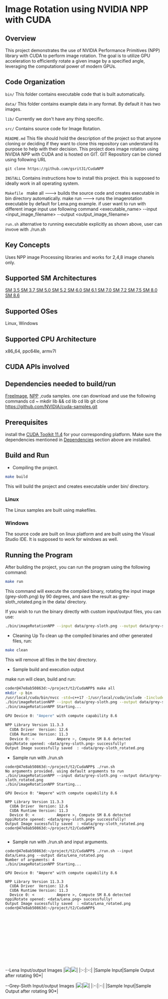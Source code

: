 # Image Rotation using NVIDIA NPP with CUDA

## Overview

This project demonstrates the use of NVIDIA Performance Primitives (NPP) library with CUDA to perform image rotation. The goal is to utilize GPU acceleration to efficiently rotate a given image by a specified angle, leveraging the computational power of modern GPUs. 

## Code Organization

```bin/```
This folder contains executable code that is built automatically. 

```data/```
This folder contains example data in any format. By default it has two images.

```lib/```
Currently we don't have any thing specific. 

```src/```
Contains source code for Image Rotation.

```README.md```
This file should hold the description of the project so that anyone cloning or deciding if they want to clone this repository can understand its purpose to help with their decision.
This project does image rotation using NVIDIA NPP with CUDA and is hosted on GIT. GIT Repository can be cloned using following URL 

```
git clone https://github.com/gsrit31/CudaNPP
```

```INSTALL```
Contains instructions how to install this project. this is supposed to  ideally work in all operating system.

```Makefile ```
make all ---> builds the source code and creates executable in bin directory automatically.
make run ---> runs the imagerotation executable by default for Lena.png example.
if user want to run with different image input use following command
<executable_name>  --input <input_image_filename> --output <output_image_filename>

```run.sh```
alternative to running executable explicitly as shown above, user can invove with ./run.sh <arg1> <arg2>  

## Key Concepts

Uses NPP image Processing libraries and works for 2,4,8 image chanels only.

## Supported SM Architectures

[SM 3.5 ](https://developer.nvidia.com/cuda-gpus)  [SM 3.7 ](https://developer.nvidia.com/cuda-gpus)  [SM 5.0 ](https://developer.nvidia.com/cuda-gpus)  [SM 5.2 ](https://developer.nvidia.com/cuda-gpus)  [SM 6.0 ](https://developer.nvidia.com/cuda-gpus)  [SM 6.1 ](https://developer.nvidia.com/cuda-gpus)  [SM 7.0 ](https://developer.nvidia.com/cuda-gpus)  [SM 7.2 ](https://developer.nvidia.com/cuda-gpus)  [SM 7.5 ](https://developer.nvidia.com/cuda-gpus)  [SM 8.0 ](https://developer.nvidia.com/cuda-gpus)  [SM 8.6 ](https://developer.nvidia.com/cuda-gpus)

## Supported OSes

Linux, Windows

## Supported CPU Architecture

x86_64, ppc64le, armv7l

## CUDA APIs involved

## Dependencies needed to build/run
[FreeImage](../../README.md#freeimage), [NPP](../../README.md#npp)
,cuda samples. one can download and use the following commands 
cd ~
mkdir lib && cd lib
cd lib
git clone https://github.com/NVIDIA/cuda-samples.git


## Prerequisites

install the [CUDA Toolkit 11.4](https://developer.nvidia.com/cuda-downloads) for your corresponding platform.
Make sure the dependencies mentioned in [Dependencies]() section above are installed.

## Build and Run

- Compiling the project.
```bash
make build
```
This will build the project and creates executable under bin/ directory.

### Linux
The Linux samples are built using makefiles. 

### Windows
The source code are built on linux platform and are built using the Visual Studio IDE. It is supposed to work for windows as well.

## Running the Program
After building the project, you can run the program using the following command:

```bash
make run
```

This command will execute the compiled binary, rotating the input image (grey-sloth.png) by 90 degrees, and save the result as grey-sloth_rotated.png in the data/ directory.

If you wish to run the binary directly with custom input/output files, you can use:

```bash
./bin/imageRotationNPP --input data/grey-sloth.png --output data/grey-sloth_rotated.png
```

- Cleaning Up
To clean up the compiled binaries and other generated files, run:


```bash
make clean
```
This will remove all files in the bin/ directory.

- Sample build and execution output

make run will clean, build and run:

```bash
coder@47e8ab50863d:~/project/t2/CudaNPP$ make all
mkdir -p bin
/usr/local/cuda/bin/nvcc -std=c++17 -I/usr/local/cuda/include -Iinclude -I/home/coder/lib/cub/ -I/home/coder/lib/cuda-samples/Common src/imageRotationNPP.cpp -o bin/imageRotationNPP -L/usr/local/cuda/lib64 -lcudart -lnppc -lnppial -lnppicc -lnppidei -lnppif -lnppig -lnppim -lnppist -lnppisu -lnppitc -lnppisu_static -lnppif_static -lnppc_static -lculibos -lfreeimage -L/home/coder/lib
./bin/imageRotationNPP --input data/grey-sloth.png --output data/grey-sloth_rotated.png
./bin/imageRotationNPP Starting...

GPU Device 0: "Ampere" with compute capability 8.6

NPP Library Version 11.3.3
  CUDA Driver  Version: 12.6
  CUDA Runtime Version: 11.3
  Device 0: <          Ampere >, Compute SM 8.6 detected
nppiRotate opened: <data/grey-sloth.png> successfully!
Output Image sucessfully saved  : <data/grey-sloth_rotated.png
```

- Sample run with ./run.sh

```
coder@47e8ab50863d:~/project/t2/CudaNPP$ ./run.sh
No arguments provided. using default arguments to run
./bin/imageRotationNPP --input data/grey-sloth.png --output data/grey-sloth_rotated.png
./bin/imageRotationNPP Starting...

GPU Device 0: "Ampere" with compute capability 8.6

NPP Library Version 11.3.3
  CUDA Driver  Version: 12.6
  CUDA Runtime Version: 11.3
  Device 0: <          Ampere >, Compute SM 8.6 detected
nppiRotate opened: <data/grey-sloth.png> successfully!
Output Image sucessfully saved  : <data/grey-sloth_rotated.png
coder@47e8ab50863d:~/project/t2/CudaNPP$


```

- Sample run with ./run.sh and input arguments.

```
coder@47e8ab50863d:~/project/t2/CudaNPP$ ./run.sh --input data/Lena.png --output data/Lena_rotated.png
Number of arguments: 4
./bin/imageRotationNPP Starting...

GPU Device 0: "Ampere" with compute capability 8.6

NPP Library Version 11.3.3
  CUDA Driver  Version: 12.6
  CUDA Runtime Version: 11.3
  Device 0: <          Ampere >, Compute SM 8.6 detected
nppiRotate opened: <data/Lena.png> successfully!
Output Image sucessfully saved  : <data/Lena_rotated.png
coder@47e8ab50863d:~/project/t2/CudaNPP$ 

```
<br/>
<br/>
<br/>
<br/>
<br/>
<br/>
<br/>
<br/>
<br/>

--Lena Input/output Images
|![](./data/Lena.png)|![](./data/Lena_rotated.png)|
|:-:|:-:|
|Sample Input|Sample Output after rotating 90*|

--Grey-Sloth Input/output Images
|![](./data/grey-sloth.png)|![](./data/grey-sloth_rotated.png)|
|:-:|:-:|
|Sample Input|Sample Output after rotating 90*|

